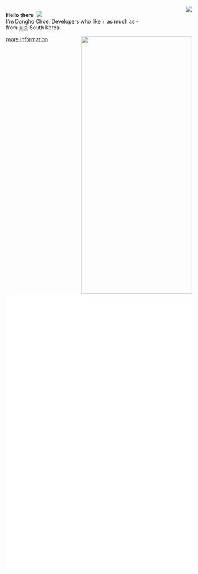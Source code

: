 <img align="right" src="https://hits.seeyoufarm.com/api/count/incr/badge.svg?url=https%3A%2F%2Fgithub.com%2Fhamfan524%2Fhit-counter&count_bg=%2300AAFF&title_bg=%2344475a&icon=riotgames.svg&icon_color=%23E7E7E7&title=hits&edge_flat=false">

<p align="left">

**Hello there**&nbsp; <img width=40 src="https://cdn.jsdelivr.net/gh/Th3Wall/assets-cdn/PersonalGithubReadme/HandGreet.gif" width="35px" /><br/>
I'm Dongho Choe, Developers who like + as much as - <br/>
from :kr: South Korea. <br/>

</p>

<img align="right" src="https://render.gitanimals.org/lines/hamfan524?pet-id=573536155158930147" width="300" height="700" />  

<p align="left">

[more information](https://hamfan524.github.io/about)

  
![Metrics](/github-metrics.svg)

</p>

